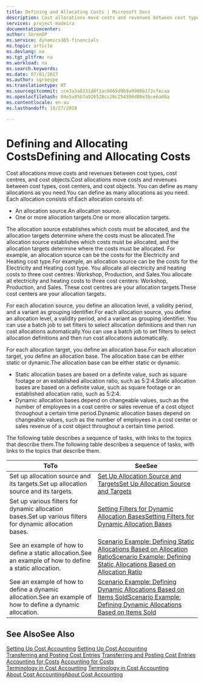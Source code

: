 ```yaml
---
title: Defining and Allocating Costs | Microsoft Docs
description: Cost allocations move costs and revenues between cost types, cost centres, and cost objects. You can define as many allocations as you need.
services: project-madeira
documentationcenter: 
author: SorenGP
ms.service: dynamics365-financials
ms.topic: article
ms.devlang: na
ms.tgt_pltfrm: na
ms.workload: na
ms.search.keywords: 
ms.date: 07/01/2017
ms.author: sgroespe
ms.translationtype: HT
ms.sourcegitcommit: cce3a3a8331d8f1ac6665d9b9a9908b172cfecaa
ms.openlocfilehash: 04e5a95b7a926528cc26c254390d08e3bce6ad8a
ms.contentlocale: en-au
ms.lasthandoff: 10/27/2018

---
```

# <a name="defining-and-allocating-costs"></a><span data-ttu-id="d2675-104">Defining and Allocating Costs</span><span class="sxs-lookup"><span data-stu-id="d2675-104">Defining and Allocating Costs</span></span>
<span data-ttu-id="d2675-105">Cost allocations move costs and revenues between cost types, cost centres, and cost objects.</span><span class="sxs-lookup"><span data-stu-id="d2675-105">Cost allocations move costs and revenues between cost types, cost centers, and cost objects.</span></span> <span data-ttu-id="d2675-106">You can define as many allocations as you need.</span><span class="sxs-lookup"><span data-stu-id="d2675-106">You can define as many allocations as you need.</span></span> <span data-ttu-id="d2675-107">Each allocation consists of:</span><span class="sxs-lookup"><span data-stu-id="d2675-107">Each allocation consists of:</span></span>  

-   <span data-ttu-id="d2675-108">An allocation source.</span><span class="sxs-lookup"><span data-stu-id="d2675-108">An allocation source.</span></span>  
-   <span data-ttu-id="d2675-109">One or more allocation targets.</span><span class="sxs-lookup"><span data-stu-id="d2675-109">One or more allocation targets.</span></span>  

<span data-ttu-id="d2675-110">The allocation source establishes which costs must be allocated, and the allocation targets determine where the costs must be allocated.</span><span class="sxs-lookup"><span data-stu-id="d2675-110">The allocation source establishes which costs must be allocated, and the allocation targets determine where the costs must be allocated.</span></span> <span data-ttu-id="d2675-111">For example, an allocation source can be the costs for the Electricity and Heating cost type.</span><span class="sxs-lookup"><span data-stu-id="d2675-111">For example, an allocation source can be the costs for the Electricity and Heating cost type.</span></span> <span data-ttu-id="d2675-112">You allocate all electricity and heating costs to three cost centres: Workshop, Production, and Sales.</span><span class="sxs-lookup"><span data-stu-id="d2675-112">You allocate all electricity and heating costs to three cost centers: Workshop, Production, and Sales.</span></span> <span data-ttu-id="d2675-113">These cost centres are your allocation targets.</span><span class="sxs-lookup"><span data-stu-id="d2675-113">These cost centers are your allocation targets.</span></span>  

<span data-ttu-id="d2675-114">For each allocation source, you define an allocation level, a validity period, and a variant as grouping identifier.</span><span class="sxs-lookup"><span data-stu-id="d2675-114">For each allocation source, you define an allocation level, a validity period, and a variant as grouping identifier.</span></span> <span data-ttu-id="d2675-115">You can use a batch job to set filters to select allocation definitions and then run cost allocations automatically.</span><span class="sxs-lookup"><span data-stu-id="d2675-115">You can use a batch job to set filters to select allocation definitions and then run cost allocations automatically.</span></span>  

<span data-ttu-id="d2675-116">For each allocation target, you define an allocation base.</span><span class="sxs-lookup"><span data-stu-id="d2675-116">For each allocation target, you define an allocation base.</span></span> <span data-ttu-id="d2675-117">The allocation base can be either static or dynamic.</span><span class="sxs-lookup"><span data-stu-id="d2675-117">The allocation base can be either static or dynamic.</span></span>  

-   <span data-ttu-id="d2675-118">Static allocation bases are based on a definite value, such as square footage or an established allocation ratio, such as 5:2:4.</span><span class="sxs-lookup"><span data-stu-id="d2675-118">Static allocation bases are based on a definite value, such as square footage or an established allocation ratio, such as 5:2:4.</span></span>  
-   <span data-ttu-id="d2675-119">Dynamic allocation bases depend on changeable values, such as the number of employees in a cost centre or sales revenue of a cost object throughout a certain time period.</span><span class="sxs-lookup"><span data-stu-id="d2675-119">Dynamic allocation bases depend on changeable values, such as the number of employees in a cost center or sales revenue of a cost object throughout a certain time period.</span></span>  

<span data-ttu-id="d2675-120">The following table describes a sequence of tasks, with links to the topics that describe them.</span><span class="sxs-lookup"><span data-stu-id="d2675-120">The following table describes a sequence of tasks, with links to the topics that describe them.</span></span>

|<span data-ttu-id="d2675-121">To</span><span class="sxs-lookup"><span data-stu-id="d2675-121">To</span></span>|<span data-ttu-id="d2675-122">See</span><span class="sxs-lookup"><span data-stu-id="d2675-122">See</span></span>|  
|--------|---------|  
|<span data-ttu-id="d2675-123">Set up allocation source and its targets.</span><span class="sxs-lookup"><span data-stu-id="d2675-123">Set up allocation source and its targets.</span></span>|[<span data-ttu-id="d2675-124">Set Up Allocation Source and Targets</span><span class="sxs-lookup"><span data-stu-id="d2675-124">Set Up Allocation Source and Targets</span></span>](finance-how-to-set-up-allocation-source-and-targets.md)|  
|<span data-ttu-id="d2675-125">Set up various filters for dynamic allocation bases.</span><span class="sxs-lookup"><span data-stu-id="d2675-125">Set up various filters for dynamic allocation bases.</span></span>|[<span data-ttu-id="d2675-126">Setting Filters for Dynamic Allocation Bases</span><span class="sxs-lookup"><span data-stu-id="d2675-126">Setting Filters for Dynamic Allocation Bases</span></span>](finance-setting-filters-for-dynamic-allocation-bases.md)|  
|<span data-ttu-id="d2675-127">See an example of how to define a static allocation.</span><span class="sxs-lookup"><span data-stu-id="d2675-127">See an example of how to define a static allocation.</span></span>|[<span data-ttu-id="d2675-128">Scenario Example: Defining Static Allocations Based on Allocation Ratio</span><span class="sxs-lookup"><span data-stu-id="d2675-128">Scenario Example: Defining Static Allocations Based on Allocation Ratio</span></span>](finance-scenario-example-defining-static-allocations-based-on-allocation-ratio.md)|  
|<span data-ttu-id="d2675-129">See an example of how to define a dynamic allocation.</span><span class="sxs-lookup"><span data-stu-id="d2675-129">See an example of how to define a dynamic allocation.</span></span>|[<span data-ttu-id="d2675-130">Scenario Example: Defining Dynamic Allocations Based on Items Sold</span><span class="sxs-lookup"><span data-stu-id="d2675-130">Scenario Example: Defining Dynamic Allocations Based on Items Sold</span></span>](finance-scenario-example-defining-dynamic-allocations-based-on-items-sold.md)|  

## <a name="see-also"></a><span data-ttu-id="d2675-131">See Also</span><span class="sxs-lookup"><span data-stu-id="d2675-131">See Also</span></span>  
 <span data-ttu-id="d2675-132">[Setting Up Cost Accounting](finance-set-up-cost-accounting.md) </span><span class="sxs-lookup"><span data-stu-id="d2675-132">[Setting Up Cost Accounting](finance-set-up-cost-accounting.md) </span></span>  
 <span data-ttu-id="d2675-133">[Transferring and Posting Cost Entries](finance-transfer-and-post-cost-entries.md) </span><span class="sxs-lookup"><span data-stu-id="d2675-133">[Transferring and Posting Cost Entries](finance-transfer-and-post-cost-entries.md) </span></span>  
 <span data-ttu-id="d2675-134">[Accounting for Costs](finance-manage-cost-accounting.md) </span><span class="sxs-lookup"><span data-stu-id="d2675-134">[Accounting for Costs](finance-manage-cost-accounting.md) </span></span>  
 <span data-ttu-id="d2675-135">[Terminology in Cost Accounting](finance-terminology-in-cost-accounting.md) </span><span class="sxs-lookup"><span data-stu-id="d2675-135">[Terminology in Cost Accounting](finance-terminology-in-cost-accounting.md) </span></span>  
 [<span data-ttu-id="d2675-136">About Cost Accounting</span><span class="sxs-lookup"><span data-stu-id="d2675-136">About Cost Accounting</span></span>](finance-about-cost-accounting.md)

